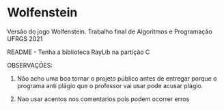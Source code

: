 # Wolfenstein
Versão do jogo Wolfenstein. Trabalho final de Algoritmos e Programação UFRGS 2021


README - Tenha a biblioteca RayLib na partição C

OBSERVAÇÕES:
1) Não acho uma boa tornar o projeto público antes de entregar porque o programa anti plágio que o professor vai usar pode acusar plágio.

2) Nao usar acentos nos comentarios pois podem ocorrer erros
